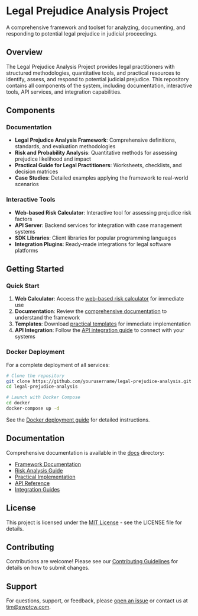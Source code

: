 # Legal Prejudice Analysis Project

A comprehensive framework and toolset for analyzing, documenting, and responding to potential legal prejudice in judicial proceedings.

## Overview

The Legal Prejudice Analysis Project provides legal practitioners with structured methodologies, quantitative tools, and practical resources to identify, assess, and respond to potential judicial prejudice. This repository contains all components of the system, including documentation, interactive tools, API services, and integration capabilities.

## Components

### Documentation

- **Legal Prejudice Analysis Framework**: Comprehensive definitions, standards, and evaluation methodologies
- **Risk and Probability Analysis**: Quantitative methods for assessing prejudice likelihood and impact
- **Practical Guide for Legal Practitioners**: Worksheets, checklists, and decision matrices
- **Case Studies**: Detailed examples applying the framework to real-world scenarios

### Interactive Tools

- **Web-based Risk Calculator**: Interactive tool for assessing prejudice risk factors
- **API Server**: Backend services for integration with case management systems
- **SDK Libraries**: Client libraries for popular programming languages
- **Integration Plugins**: Ready-made integrations for legal software platforms

## Getting Started

### Quick Start

1. **Web Calculator**: Access the [web-based risk calculator](web-calculator/index.html) for immediate use
2. **Documentation**: Review the [comprehensive documentation](docs/README.md) to understand the framework
3. **Templates**: Download [practical templates](templates/README.md) for immediate implementation
4. **API Integration**: Follow the [API integration guide](docs/api/README.md) to connect with your systems

### Docker Deployment

For a complete deployment of all services:

```bash
# Clone the repository
git clone https://github.com/yourusername/legal-prejudice-analysis.git
cd legal-prejudice-analysis

# Launch with Docker Compose
cd docker
docker-compose up -d
```

See the [Docker deployment guide](docker/README.md) for detailed instructions.

## Documentation

Comprehensive documentation is available in the [docs](docs/README.md) directory:

- [Framework Documentation](docs/framework/README.md)
- [Risk Analysis Guide](docs/risk-analysis/README.md)
- [Practical Implementation](docs/practical-guide/README.md)
- [API Reference](docs/api/README.md)
- [Integration Guides](docs/integration/README.md)

## License

This project is licensed under the [MIT License](LICENSE) - see the LICENSE file for details.

## Contributing

Contributions are welcome! Please see our [Contributing Guidelines](CONTRIBUTING.md) for details on how to submit changes.

## Support

For questions, support, or feedback, please [open an issue](https://github.com/swptcw/legal-prejudice-analysis/issues/new) or contact us at tim@swptcw.com.
